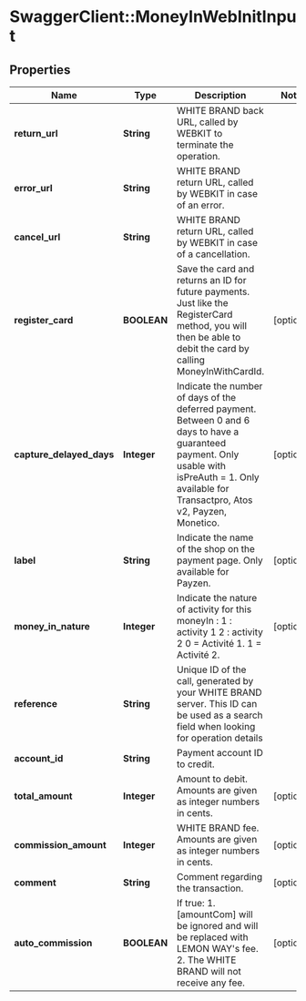 # SwaggerClient::MoneyInWebInitInput

## Properties
Name | Type | Description | Notes
------------ | ------------- | ------------- | -------------
**return_url** | **String** | WHITE BRAND back URL, called by WEBKIT to terminate the operation. | 
**error_url** | **String** | WHITE BRAND return URL, called by WEBKIT in case of an error. | 
**cancel_url** | **String** | WHITE BRAND return URL, called by WEBKIT in case of a cancellation. | 
**register_card** | **BOOLEAN** | Save the card and returns an ID for future payments. Just like the RegisterCard method, you will then be able to debit the card by calling MoneyInWithCardId. | [optional] 
**capture_delayed_days** | **Integer** | Indicate the number of days of the deferred payment. Between 0 and 6 days to have a guaranteed payment.   Only usable with isPreAuth &#x3D; 1.  Only available for Transactpro, Atos v2, Payzen, Monetico. | [optional] 
**label** | **String** | Indicate the name of the shop on the payment page.  Only available for Payzen. | [optional] 
**money_in_nature** | **Integer** | Indicate the nature of activity for this moneyIn :  1 : activity 1  2 : activity 2  0 &#x3D; Activité 1.  1 &#x3D; Activité 2. | [optional] 
**reference** | **String** | Unique ID of the call, generated by your WHITE BRAND server. This ID can be used as a search field when looking for operation details | 
**account_id** | **String** | Payment account ID to credit. | 
**total_amount** | **Integer** | Amount to debit.  Amounts are given as integer numbers in cents. | [optional] 
**commission_amount** | **Integer** | WHITE BRAND fee.  Amounts are given as integer numbers in cents. | [optional] 
**comment** | **String** | Comment regarding the transaction. | [optional] 
**auto_commission** | **BOOLEAN** | If true:  1. [amountCom] will be ignored and will be replaced with LEMON WAY&#39;s fee.  2. The WHITE BRAND will not receive any fee. | [optional] 


